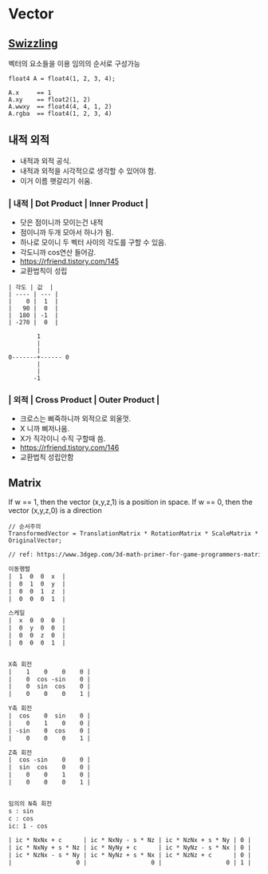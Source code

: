 # Vector

## [Swizzling](https://en.wikipedia.org/wiki/Swizzling_(computer_graphics))

벡터의 요소들을 이용 임의의 순서로 구성가능

``` hlsl
float4 A = float4(1, 2, 3, 4);

A.x     == 1
A.xy    == float2(1, 2)
A.wwxy  == float4(4, 4, 1, 2)
A.rgba  == float4(1, 2, 3, 4)
```

## 내적 외적

- 내적과 외적 공식.
- 내적과 외적을 시각적으로 생각할 수 있어야 함.
- 이거 이름 햇갈리기 쉬움.

### | 내적 | Dot Product   | Inner Product |

- 닷은 점이니까 모이는건 내적
- 점이니까 두개 모아서 하나가 됨.
- 하나로 모이니 두 벡터 사이의 각도를 구할 수 있음.
- 각도니까 cos연산 들어감.
- <https://rfriend.tistory.com/145>
- 교환법칙이 성립

``` ref
| 각도 | 값  |
| ---- | --- |
|    0 |  1  |
|   90 |  0  |
|  180 | -1  |
| -270 |  0  |

        1
        |
        |
0-------+------ 0
        |
        |
       -1
```

### | 외적 | Cross Product | Outer Product |

- 크로스는 삐죽하니까 외적으로 외울껏.
- X 니까 삐저나옴.
- X가 직각이니 수직 구할때 씀.
- <https://rfriend.tistory.com/146>
- 교환법칙 성립안함

## Matrix

If w == 1, then the vector (x,y,z,1) is a position in space.
If w == 0, then the vector (x,y,z,0) is a direction

``` hlsl
// 순서주의
TransformedVector = TranslationMatrix * RotationMatrix * ScaleMatrix * OriginalVector;
```

``` txt
// ref: https://www.3dgep.com/3d-math-primer-for-game-programmers-matrices/#Rotation_about_an_arbitrary_axis

이동행렬
|  1  0  0  x  |
|  0  1  0  y  |
|  0  0  1  z  |
|  0  0  0  1  |

스케일
|  x  0  0  0  |
|  0  y  0  0  |
|  0  0  z  0  |
|  0  0  0  1  |


X축 회전
|    1    0    0    0 |
|    0  cos -sin    0 |
|    0  sin  cos    0 |
|    0    0    0    1 |

Y축 회전
|  cos    0  sin    0 |
|    0    1    0    0 |
| -sin    0  cos    0 |
|    0    0    0    1 |

Z축 회전
|  cos -sin    0    0 |
|  sin  cos    0    0 |
|    0    0    1    0 |
|    0    0    0    1 |


임의의 N축 회전
s : sin
c : cos
ic: 1 - cos

| ic * NxNx + c      | ic * NxNy - s * Nz | ic * NzNx + s * Ny | 0 |
| ic * NxNy + s * Nz | ic * NyNy + c      | ic * NyNz - s * Nx | 0 |
| ic * NzNx - s * Ny | ic * NyNz + s * Nx | ic * NzNz + c      | 0 |
|                  0 |                  0 |                  0 | 1 |
```
